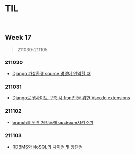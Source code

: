 # TIL

<br>

## Week 17

> 211030~211105



### 211030

* [Django 가상환경 source 명령어 안먹힐 때](https://pythontoomuchinformation.tistory.com/525)



### 211031

* [Django로 웹사이트 구축 시 front단을 위한 Vscode extensions](https://pythontoomuchinformation.tistory.com/526)



### 211102

* [branch를 원격 저장소에 upstream시켜주기](https://pythontoomuchinformation.tistory.com/527)



### 211103

* [RDBMS와 NoSQL의 차이점 및 장단점](https://pythontoomuchinformation.tistory.com/528)
